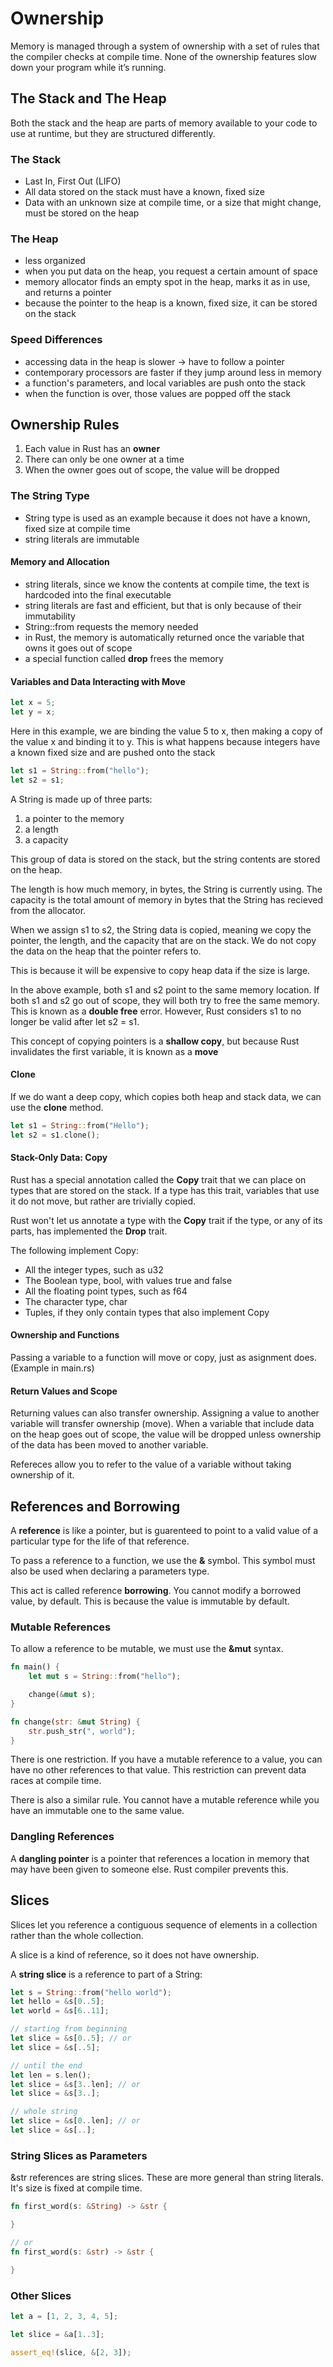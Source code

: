 # Ownership

Memory is managed through a system of ownership with a set of rules that the compiler checks at compile time. None of the ownership features slow down your program while it’s running.

## The Stack and The Heap

Both the stack and the heap are parts of memory available to your code to use at runtime, but they are structured differently.

### The Stack

- Last In, First Out (LIFO)
- All data stored on the stack must have a known, fixed size
- Data with an unknown size at compile time, or a size that might change, must be stored on the heap

### The Heap

- less organized
- when you put data on the heap, you request a certain amount of space
- memory allocator finds an empty spot in the heap, marks it as in use, and returns a pointer
- because the pointer to the heap is a known, fixed size, it can be stored on the stack

### Speed Differences

- accessing data in the heap is slower -> have to follow a pointer
- contemporary processors are faster if they jump around less in memory
- a function's parameters, and local variables are push onto the stack
- when the function is over, those values are popped off the stack

## Ownership Rules

1. Each value in Rust has an __owner__
2. There can only be one owner at a time
3. When the owner goes out of scope, the value will be dropped

### The String Type

- String type is used as an example because it does not have a known, fixed size at compile time
- string literals are immutable

#### Memory and Allocation

- string literals, since we know the contents at compile time, the text is hardcoded into the final executable
- string literals are fast and efficient, but that is only because of their immutability
- String::from requests the memory needed
- in Rust, the memory is automatically returned once the variable that owns it goes out of scope
- a special function called __drop__ frees the memory

#### Variables and Data Interacting with Move

```rust
let x = 5;
let y = x;
```
Here in this example, we are binding the value 5 to x, then making a copy of the value x and binding it to y. This is what happens because integers have a known fixed size and are pushed onto the stack

```rust
let s1 = String::from("hello");
let s2 = s1;
```
A String is made up of three parts:
1. a pointer to the memory
2. a length
3. a capacity

This group of data is stored on the stack, but the string contents are stored on the heap.

The length is how much memory, in bytes, the String is currently using. The capacity is the total amount of memory in bytes that the String has recieved from the allocator.

When we assign s1 to s2, the String data is copied, meaning we copy the pointer, the length, and the capacity that are on the stack. We do not copy the data on the heap that the pointer refers to.

This is because it will be expensive to copy heap data if the size is large.

In the above example, both s1 and s2 point to the same memory location. If both s1 and s2 go out of scope, they will both try to free the same memory. This is known as a __double free__ error. However, Rust considers s1 to no longer be valid after let s2 = s1.

This concept of copying pointers is a __shallow copy__, but because Rust invalidates the first variable, it is known as a __move__

#### Clone

If we do want a deep copy, which copies both heap and stack data, we can use the __clone__ method.

```rust
let s1 = String::from("Hello");
let s2 = s1.clone();
```

#### Stack-Only Data: Copy

Rust has a special annotation called the __Copy__ trait that we can place on types that are stored on the stack. If a type has this trait, variables that use it do not move, but rather are trivially copied.

Rust won't let us annotate a type with the __Copy__ trait if the type, or any of its parts, has implemented the __Drop__ trait.

The following implement Copy:

- All the integer types, such as u32
- The Boolean type, bool, with values true and false
- All the floating point types, such as f64
- The character type, char
- Tuples, if they only contain types that also implement Copy

#### Ownership and Functions

Passing a variable to a function will move or copy, just as asignment does.
(Example in main.rs)

#### Return Values and Scope

Returning values can also transfer ownership. Assigning a value to another variable will transfer ownership (move). When a variable that include data on the heap goes out of scope, the value will be dropped unless ownership of the data has been moved to another variable.

Refereces allow you to refer to the value of a variable without taking ownership of it.

## References and Borrowing

A __reference__ is like a pointer, but is guarenteed to point to a valid value of a particular type for the life of that reference.

To pass a reference to a function, we use the __&__ symbol. This symbol must also be used when declaring a parameters type.

This act is called reference __borrowing__. You cannot modify a borrowed value, by default. This is because the value is immutable by default.

### Mutable References

To allow a reference to be mutable, we must use the __&mut__ syntax.

```rust
fn main() {
    let mut s = String::from("hello");

    change(&mut s);
}

fn change(str: &mut String) {
    str.push_str(", world");
}
```

There is one restriction. If you have a mutable reference to a value, you can have no other references to that value. This restriction can prevent data races at compile time.

There is also a similar rule. You cannot have a mutable reference while you have an immutable one to the same value.

### Dangling References

A __dangling pointer__ is a pointer that references a location in memory that may have been given to someone else. Rust compiler prevents this.

## Slices

Slices let you reference a contiguous sequence of elements in a collection rather than the whole collection.

A slice is a kind of reference, so it does not have ownership.

A __string slice__ is a reference to part of a String:

```rust
let s = String::from("hello world");
let hello = &s[0..5];
let world = &s[6..11];

// starting from beginning
let slice = &s[0..5]; // or
let slice = &s[..5];

// until the end
let len = s.len();
let slice = &s[3..len]; // or
let slice = &s[3..];

// whole string
let slice = &s[0..len]; // or
let slice = &s[..];
```

### String Slices as Parameters

&str references are string slices. These are more general than string literals.
It's size is fixed at compile time.

```rust
fn first_word(s: &String) -> &str {

}

// or
fn first_word(s: &str) -> &str {

}
```

### Other Slices

```rust
let a = [1, 2, 3, 4, 5];

let slice = &a[1..3];

assert_eq!(slice, &[2, 3]);
```
